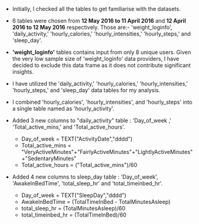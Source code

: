 - Initially, I checked all the tables to get familiarise with the datasets.
- 6 tables were chosen from **12 May 2016 to 11 April 2016** and **12 April 2016 to 12 May 2016** respectively. Those are:- 'weight_loginfo', 'daily_activity,' 'hourly_calories,' 'hourly_intensities,' 'hourly_steps,' and  'sleep_day'.
- **'weight_loginfo'** tables contains input from only 8 unique users. Given the very low sample size of 'weight_loginfo' data providers, I have decided to exclude this data frame  as it does not contribute significant insights.
- I have utilized the 'daily_activity,' 'hourly_calories,' 'hourly_intensities,' 'hourly_steps,' and  'sleep_day' data tables for my analysis.
- I combined 'hourly_calories', 'hourly_intensities', and 'hourly_steps' into a single table named as 'hourly_activity'.

- Added 3 new columns to "daily_activity" table : 'Day_of_week ,' 'Total_active_mins,' and 'Total_active_hours'.
    * Day_of_week        = TEXT("ActivityDate","dddd")
    * Total_active_mins  = "VeryActiveMinutes"+"FairlyActiveMinutes"+"LightlyActiveMinutes"+"SedentaryMinutes"
    * Total_active_hours = ("Total_active_mins")/60

- Added 4 new columns to sleep_day table : 'Day_of_week', 'AwakeInBedTime', 'total_sleep_hr' and 'total_timeinbed_hr'.
    * Day_of_week        = TEXT("SleepDay","dddd")
    * AwakeInBedTime     = (TotalTimeInBed - TotalMinutesAsleep)
    * total_sleep_hr     = (TotalMinutesAsleep)/60
    * total_timeinbed_hr = (TotalTimeInBed)/60 
